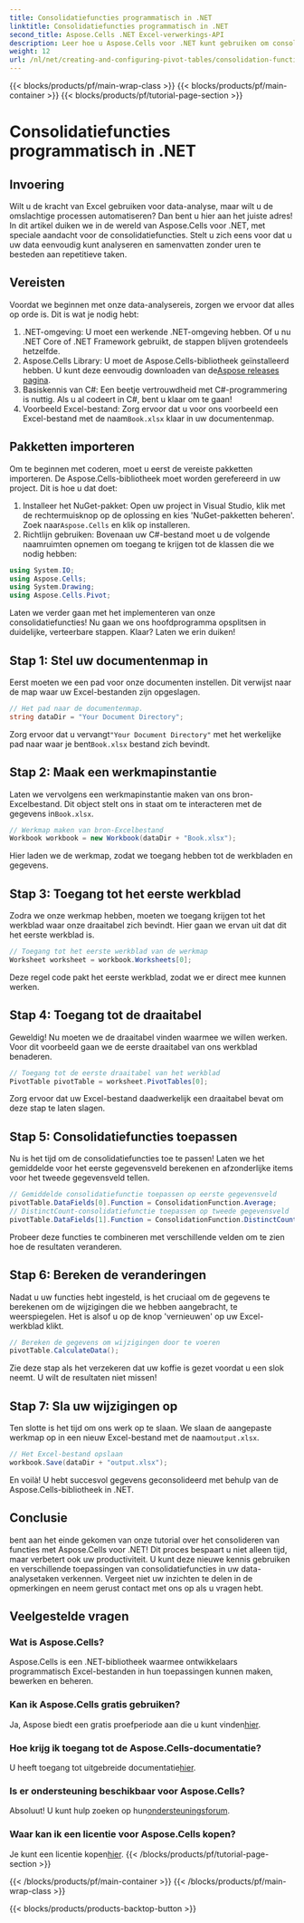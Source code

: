 ```yaml
---
title: Consolidatiefuncties programmatisch in .NET
linktitle: Consolidatiefuncties programmatisch in .NET
second_title: Aspose.Cells .NET Excel-verwerkings-API
description: Leer hoe u Aspose.Cells voor .NET kunt gebruiken om consolidatiefuncties programmatisch toe te passen. Automatiseer uw data-analysetaken efficiënt.
weight: 12
url: /nl/net/creating-and-configuring-pivot-tables/consolidation-functions/
---
```


{{< blocks/products/pf/main-wrap-class >}}
{{< blocks/products/pf/main-container >}}
{{< blocks/products/pf/tutorial-page-section >}}

# Consolidatiefuncties programmatisch in .NET

## Invoering
Wilt u de kracht van Excel gebruiken voor data-analyse, maar wilt u de omslachtige processen automatiseren? Dan bent u hier aan het juiste adres! In dit artikel duiken we in de wereld van Aspose.Cells voor .NET, met speciale aandacht voor de consolidatiefuncties. Stelt u zich eens voor dat u uw data eenvoudig kunt analyseren en samenvatten zonder uren te besteden aan repetitieve taken.
## Vereisten
Voordat we beginnen met onze data-analysereis, zorgen we ervoor dat alles op orde is. Dit is wat je nodig hebt:
1. .NET-omgeving: U moet een werkende .NET-omgeving hebben. Of u nu .NET Core of .NET Framework gebruikt, de stappen blijven grotendeels hetzelfde.
2.  Aspose.Cells Library: U moet de Aspose.Cells-bibliotheek geïnstalleerd hebben. U kunt deze eenvoudig downloaden van de[Aspose releases pagina](https://releases.aspose.com/cells/net/).
3. Basiskennis van C#: Een beetje vertrouwdheid met C#-programmering is nuttig. Als u al codeert in C#, bent u klaar om te gaan!
4. Voorbeeld Excel-bestand: Zorg ervoor dat u voor ons voorbeeld een Excel-bestand met de naam`Book.xlsx` klaar in uw documentenmap.
## Pakketten importeren
Om te beginnen met coderen, moet u eerst de vereiste pakketten importeren. De Aspose.Cells-bibliotheek moet worden gerefereerd in uw project. Dit is hoe u dat doet:
1.  Installeer het NuGet-pakket: Open uw project in Visual Studio, klik met de rechtermuisknop op de oplossing en kies 'NuGet-pakketten beheren'. Zoek naar`Aspose.Cells` en klik op installeren.
2. Richtlijn gebruiken: Bovenaan uw C#-bestand moet u de volgende naamruimten opnemen om toegang te krijgen tot de klassen die we nodig hebben:
```csharp
using System.IO;
using Aspose.Cells;
using System.Drawing;
using Aspose.Cells.Pivot;
```
Laten we verder gaan met het implementeren van onze consolidatiefuncties!
Nu gaan we ons hoofdprogramma opsplitsen in duidelijke, verteerbare stappen. Klaar? Laten we erin duiken!
## Stap 1: Stel uw documentenmap in
Eerst moeten we een pad voor onze documenten instellen. Dit verwijst naar de map waar uw Excel-bestanden zijn opgeslagen.
```csharp
// Het pad naar de documentenmap.
string dataDir = "Your Document Directory";
```
 Zorg ervoor dat u vervangt`"Your Document Directory"` met het werkelijke pad naar waar je bent`Book.xlsx` bestand zich bevindt.
## Stap 2: Maak een werkmapinstantie
Laten we vervolgens een werkmapinstantie maken van ons bron-Excelbestand. Dit object stelt ons in staat om te interacteren met de gegevens in`Book.xlsx`.
```csharp
// Werkmap maken van bron-Excelbestand
Workbook workbook = new Workbook(dataDir + "Book.xlsx");
```
Hier laden we de werkmap, zodat we toegang hebben tot de werkbladen en gegevens.
## Stap 3: Toegang tot het eerste werkblad
Zodra we onze werkmap hebben, moeten we toegang krijgen tot het werkblad waar onze draaitabel zich bevindt. Hier gaan we ervan uit dat dit het eerste werkblad is.
```csharp
// Toegang tot het eerste werkblad van de werkmap
Worksheet worksheet = workbook.Worksheets[0];
```
Deze regel code pakt het eerste werkblad, zodat we er direct mee kunnen werken.
## Stap 4: Toegang tot de draaitabel
Geweldig! Nu moeten we de draaitabel vinden waarmee we willen werken. Voor dit voorbeeld gaan we de eerste draaitabel van ons werkblad benaderen.
```csharp
// Toegang tot de eerste draaitabel van het werkblad
PivotTable pivotTable = worksheet.PivotTables[0];
```
Zorg ervoor dat uw Excel-bestand daadwerkelijk een draaitabel bevat om deze stap te laten slagen.
## Stap 5: Consolidatiefuncties toepassen
Nu is het tijd om de consolidatiefuncties toe te passen! Laten we het gemiddelde voor het eerste gegevensveld berekenen en afzonderlijke items voor het tweede gegevensveld tellen.
```csharp
// Gemiddelde consolidatiefunctie toepassen op eerste gegevensveld
pivotTable.DataFields[0].Function = ConsolidationFunction.Average;
// DistinctCount-consolidatiefunctie toepassen op tweede gegevensveld
pivotTable.DataFields[1].Function = ConsolidationFunction.DistinctCount;
```
Probeer deze functies te combineren met verschillende velden om te zien hoe de resultaten veranderen.
## Stap 6: Bereken de veranderingen
Nadat u uw functies hebt ingesteld, is het cruciaal om de gegevens te berekenen om de wijzigingen die we hebben aangebracht, te weerspiegelen. Het is alsof u op de knop 'vernieuwen' op uw Excel-werkblad klikt.
```csharp
// Bereken de gegevens om wijzigingen door te voeren
pivotTable.CalculateData();
```
Zie deze stap als het verzekeren dat uw koffie is gezet voordat u een slok neemt. U wilt de resultaten niet missen!
## Stap 7: Sla uw wijzigingen op
 Ten slotte is het tijd om ons werk op te slaan. We slaan de aangepaste werkmap op in een nieuw Excel-bestand met de naam`output.xlsx`.
```csharp
// Het Excel-bestand opslaan
workbook.Save(dataDir + "output.xlsx");
```
En voilà! U hebt succesvol gegevens geconsolideerd met behulp van de Aspose.Cells-bibliotheek in .NET.
## Conclusie
bent aan het einde gekomen van onze tutorial over het consolideren van functies met Aspose.Cells voor .NET! Dit proces bespaart u niet alleen tijd, maar verbetert ook uw productiviteit. U kunt deze nieuwe kennis gebruiken en verschillende toepassingen van consolidatiefuncties in uw data-analysetaken verkennen. Vergeet niet uw inzichten te delen in de opmerkingen en neem gerust contact met ons op als u vragen hebt.
## Veelgestelde vragen
### Wat is Aspose.Cells?
Aspose.Cells is een .NET-bibliotheek waarmee ontwikkelaars programmatisch Excel-bestanden in hun toepassingen kunnen maken, bewerken en beheren.
### Kan ik Aspose.Cells gratis gebruiken?
 Ja, Aspose biedt een gratis proefperiode aan die u kunt vinden[hier](https://releases.aspose.com).
### Hoe krijg ik toegang tot de Aspose.Cells-documentatie?
 U heeft toegang tot uitgebreide documentatie[hier](https://reference.aspose.com/cells/net/).
### Is er ondersteuning beschikbaar voor Aspose.Cells?
 Absoluut! U kunt hulp zoeken op hun[ondersteuningsforum](https://forum.aspose.com/c/cells/9).
### Waar kan ik een licentie voor Aspose.Cells kopen?
 Je kunt een licentie kopen[hier](https://purchase.aspose.com/buy).
{{< /blocks/products/pf/tutorial-page-section >}}

{{< /blocks/products/pf/main-container >}}
{{< /blocks/products/pf/main-wrap-class >}}

{{< blocks/products/products-backtop-button >}}

